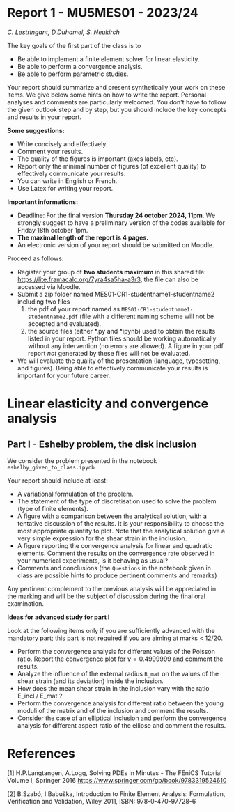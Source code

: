 # Report 1 - MU5MES01 - 2023/24
*C. Lestringant, D.Duhamel, S. Neukirch*

The key goals of the first part of the class is to
 - Be able to implement a finite element solver for linear elasticity.
 - Be able to perform a convergence analysis.
 - Be able to perform parametric studies.

Your report should summarize and present synthetically your work on these items. We give below some hints on how to write the report. Personal analyses and comments are particularly welcomed. You don't have to follow the given outlook step and by step, but you should include the key concepts and results in your report.


**Some suggestions:**
 - Write concisely and effectively.
 - Comment your results.
 - The quality of the figures is important (axes labels, etc).
 - Report only the minimal number of figures (of excellent quality) to effectively communicate your results.
 - You can write in English or French.
 - Use Latex for writing your report.


**Important informations:**
 - Deadline: For the final version **Thursday 24 october 2024, 11pm**. We strongly suggest to have a preliminary version of the codes available for Friday 18th october 1pm.
 - **The maximal length of the report is 4 pages.**
 - An electronic version of your report should be submitted on Moodle.

 Proceed as follows:
   - Register your group of **two students maximum** in this shared file: https://lite.framacalc.org/7yra4sa5ha-a3r3, the file can also be accessed via Moodle.
   - Submit a zip folder named MES01-CR1-studentname1-studentname2 including two files
     1. the pdf of your report named as `MES01-CR1-studentname1-studentname2.pdf` (file with a different naming scheme will not be accepted and evaluated).
     2. the source files (either *.py and *ipynb) used to obtain the results listed in your report. Python files should be working automatically without any intervention (no errors are allowed). A figure in your pdf report _not_ generated by these files will not be evaluated.
 - We will evaluate the quality of the presentation (language, typesetting, and figures). Being able to effectively communicate your results is important for your future career.

# Linear elasticity and convergence analysis

## Part I - Eshelby problem, the disk inclusion

We consider the problem presented in the notebook `eshelby_given_to_class.ipynb`


Your report should include at least:
- A variational formulation of the problem.
- The statement of the type of discretisation used to solve the problem (type of finite elements).
- A figure with a comparison between the analytical solution, with a tentative discussion of the results. It is your responsibility to choose the most appropriate quantity to plot. Note that the analytical solution give a very simple expression for the shear strain in the inclusion.
- A figure reporting the convergence analysis for linear and quadratic elements. Comment the results on the convergence rate observed in your numerical experiments, is it behaving as usual?
- Comments and conclusions (the `Questions` in the notebook given in class are possible hints to produce pertinent comments and remarks)

Any pertinent complement to the previous analysis will be appreciated in the marking and will be the subject of discussion during the final oral examination.

**Ideas for advanced study for part I**

Look at the following items only if you are sufficiently advanced with the mandatory part; this part is not required if you are aiming at marks < 12/20.

- Perform the convergence analysis for different values of the Poisson ratio. Report the convergence plot for $\nu=0.4999999$ and comment the results.
- Analyze the influence of the external radius `R_mat` on the values of the shear strain (and its deviation) inside the inclusion.
- How does the mean shear strain in the inclusion vary with the ratio E_incl / E_mat ?
- Perform the convergence analysis for different ratio between the young moduli of the matrix and of the inclusion and comment the results.
- Consider the case of an elliptical inclusion and perform the convergence analysis for different aspect ratio of the ellipse and comment the results.

# References 
[1] H.P.Langtangen, A.Logg, Solving PDEs in Minutes - The FEniCS Tutorial Volume I, Springer 2016 https://www.springer.com/gp/book/9783319524610

[2] B.Szabó, I.Babuška, Introduction to Finite Element Analysis: Formulation, Verification and Validation, Wiley 2011, ISBN: 978-0-470-97728-6

```
